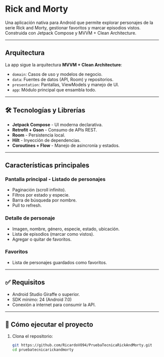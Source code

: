 # Rick and Morty

Una aplicación nativa para Android que permite explorar personajes de la serie Rick and Morty, gestionar favoritos y marcar episodios vistos. Construida con Jetpack Compose y MVVM + Clean Architecture.

---

## Arquitectura

La app sigue la arquitectura **MVVM + Clean Architecture**:

- `domain`: Casos de uso y modelos de negocio.
- `data`: Fuentes de datos (API, Room) y repositorios.
- `presentation`: Pantallas, ViewModels y manejo de UI.
- `app`: Módulo principal que ensambla todo.

---

## 🛠️ Tecnologías y Librerías

- **Jetpack Compose** - UI moderna declarativa.
- **Retrofit + Gson** - Consumo de APIs REST.
- **Room** - Persistencia local.
- **Hilt** - Inyección de dependencias.
- **Coroutines + Flow** - Manejo de asincronía y estados.

---

## Características principales

### Pantalla principal - Listado de personajes
- Paginación (scroll infinito).
- Filtros por estado y especie.
- Barra de búsqueda por nombre.
- Pull to refresh.

### Detalle de personaje
- Imagen, nombre, género, especie, estado, ubicación.
- Lista de episodios (marcar como vistos).
- Agregar o quitar de favoritos.

### Favoritos
- Lista de personajes guardados como favoritos.

---

## ✅ Requisitos

- Android Studio Giraffe o superior.
- SDK mínimo: 24 (Android 7.0)
- Conexión a internet para consumir la API.

---

## 🚀 Cómo ejecutar el proyecto

1. Clona el repositorio:
   ```bash
   git https://github.com/RicardoVO94/PruebaTecnicaRickAndMorty.git
   cd pruebatecnicarickandmorty
